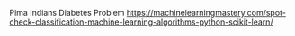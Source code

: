 Pima Indians Diabetes Problem
https://machinelearningmastery.com/spot-check-classification-machine-learning-algorithms-python-scikit-learn/